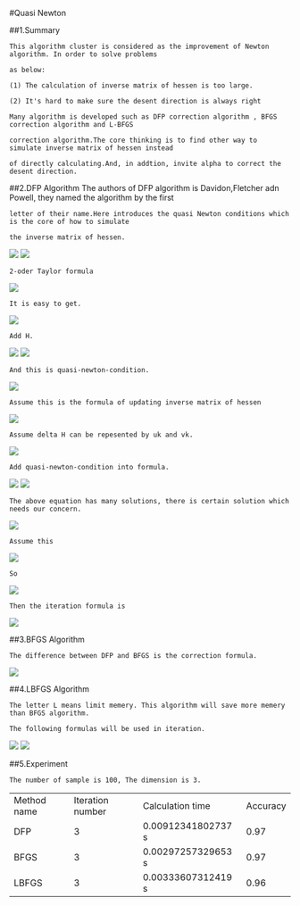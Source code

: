 #Quasi Newton

##1.Summary
    
    This algorithm cluster is considered as the improvement of Newton algorithm. In order to solve problems 
    
    as below:
    
    (1) The calculation of inverse matrix of hessen is too large.
    
    (2) It's hard to make sure the desent direction is always right
    
    Many algorithm is developed such as DFP correction algorithm , BFGS correction algorithm and L-BFGS 
    
    correction algorithm.The core thinking is to find other way to simulate inverse matrix of hessen instead 
    
    of directly calculating.And, in addtion, invite alpha to correct the desent direction.
    
##2.DFP Algorithm
    The authors of DFP algorithm is Davidon,Fletcher adn Powell, they named the algorithm by the first 
    
    letter of their name.Here introduces the quasi Newton conditions which is the core of how to simulate 
    
    the inverse matrix of hessen.
    
<img src="http://chart.googleapis.com/chart?cht=tx&chl=H_%7Bk%7D%20%5C%20%5C%20%5C%20%5Capprox%20%20%5C%20%5C%20%5C%20G_%7Bk%7D%5E%7B-1%7D" style="border:none;" />

<img src="http://chart.googleapis.com/chart?cht=tx&chl=Set%20%5C%20%5C%20%5C%5C%20g(x)%3D%5Cnabla%20f(x)%20%5C%20%5C%20%5C%20%20g_%7Bk%7D%3D%5Cnabla%20f(x%5E%7Bk%7D)%20%5C%20%5C%20%5C%20G_%7Bk%7D%3D%5Cnabla%5E%7B2%7Df(x%5E%7Bk%7D)%20%5C%5C%0A%0A%0A" style="border:none;" />

    2-oder Taylor formula
    
<img src="http://chart.googleapis.com/chart?cht=tx&chl=g(x)%5Capprox%20g(x%5E%7Bk%2B1%7D)%2B%5Cnabla%5E%7B2%7Df(x%5E%7Bk%2B1%7D)(x-x%5E%7Bk%2B1%7D)%5C%5C%0Ag_%7Bk%7D%5Capprox%20g(x%5E%7Bk%2B1%7D)%2B%5Cnabla%5E%7B2%7Df(x%5E%7Bk%2B1%7D)(x%5E%7Bk%7D-x%5E%7Bk%2B1%7D)%5C%5C%0A" style="border:none;" />

    It is easy to get.

<img src="http://chart.googleapis.com/chart?cht=tx&chl=g_%7Bk%2B1%7D-g_%7Bk%7D%3DG_%7Bk%2B1%7D(x%5E%7Bk%7D-x%5E%7Bk%2B1%7D)%5C%5C%0A%0AG_%7Bk%2B1%7D%5E%7B-1%7D(g_%7Bk%2B1%7D-g_%7Bk%7D)%3D(x%5E%7Bk%7D-x%5E%7Bk%2B1%7D)%5C%5C%0A" style="border:none;" />
    
    Add H.

<img src="http://chart.googleapis.com/chart?cht=tx&chl=H_%7Bk%2B1%7D(g_%7Bk%2B1%7D-g_%7Bk%7D)%3D(x%5E%7Bk%7D-x%5E%7Bk%2B1%7D)%5C%5C%0A" style="border:none;" />

<img src="http://chart.googleapis.com/chart?cht=tx&chl=Set%20%5C%20%5C%20%5C%20y_%7Bk%7D%3Dg_%7Bk%2B1%7D-g_%7Bk%7D%2C%5C%20%5C%20%5C%20s_%7Bk%7D%3D(x%5E%7Bk%7D-x%5E%7Bk%2B1%7D)%5C%5C%0A" style="border:none;" />

    And this is quasi-newton-condition.

<img src="http://chart.googleapis.com/chart?cht=tx&chl=H_%7Bk%2B1%7Dy_%7Bk%7D%3Ds_%7Bk%7D%0A" style="border:none;" />    

    Assume this is the formula of updating inverse matrix of hessen

<img src="http://chart.googleapis.com/chart?cht=tx&chl=H_%7Bk%2B1%7D%3DH_%7Bk%7D%2B%5CDelta%20H" style="border:none;" />

    Assume delta H can be repesented by uk and vk.
    
<img src="http://chart.googleapis.com/chart?cht=tx&chl=%5Calpha_%7Bk%7D%2C%5Cbeta%20_%7Bk%7D%20%5C%20%5C%20%5C%20%20%5Cin%20%5C%20%5C%20%5C%20R%5C%5C%0Au_%7Bk%7D%2Cv_%7Bk%7D%20%5C%20%5C%20%5C%20%20%5Cin%20%5C%20%5C%20%5C%20%20R%5E%7Bn%7D%5C%5C%0A%0A%5CDelta%20H%20%3D%20%5Calpha_%7Bk%7D%20u_%7Bk%7Du_%7Bk%7D%5E%7BT%7D%2B%5Cbeta%20_%7Bk%7D%20v_%7Bk%7Dv_%7Bk%7D%5E%7BT%7D" style="border:none;" />

    Add quasi-newton-condition into formula.
    
<img src="http://chart.googleapis.com/chart?cht=tx&chl=(H_%7Bk%7D%2B%5Calpha%20_%7Bk%7D%20u_%7Bk%7Du_%7Bk%7D%5E%7BT%7D%2B%5Cbeta%20_%7Bk%7Dv_%7Bk%7Dv_%7Bk%7D%5E%7BT%7D)y_%7Bk%7D%3Ds_%7Bk%7D%0A" style="border:none;" />

<img src="http://chart.googleapis.com/chart?cht=tx&chl=%5Calpha%20_%7Bk%7D%20u_%7Bk%7Du_%7Bk%7D%5E%7BT%7Dy_%7Bk%7D%2B%5Cbeta%20_%7Bk%7Dv_%7Bk%7Dv_%7Bk%7D%5E%7BT%7Dy_%7Bk%7D%3Ds_%7Bk%7D-H_%7Bk%7Dy_%7Bk%7D%0A" style="border:none;" />

    The above equation has many solutions, there is certain solution which needs our concern.
    
<img src="http://chart.googleapis.com/chart?cht=tx&chl=%5Calpha%20_%7Bk%7D%20u_%7Bk%7Du_%7Bk%7D%5E%7BT%7Dy_%7Bk%7D%3Ds_%7Bk%7D%5C%5C%0A%5Cbeta%20_%7Bk%7Dv_%7Bk%7Dv_%7Bk%7D%5E%7BT%7Dy_%7Bk%7D%3D-H_%7Bk%7Dy_%7Bk%7D%0A" style="border:none;" />

    Assume this 
    
<img src="http://chart.googleapis.com/chart?cht=tx&chl=%5Calpha%20_%7Bk%7Du_%7Bk%7D%5E%7BT%7Dy_%7Bk%7D%3D1%5C%5C%0Au_%7Bk%7D%3Ds_%7Bk%7D%5C%5C%0A%5Cbeta%20_%7Bk%7Dv_%7Bk%7D%5E%7BT%7Dy_%7Bk%7D%3D-1%5C%5C%0Av_%7Bk%7D%3DH_%7Bk%7Dy_%7Bk%7D%0A" style="border:none;" />
    
    So 
    
<img src="http://chart.googleapis.com/chart?cht=tx&chl=%5Calpha%20_%7Bk%7D%3D%5Cfrac%7B1%7D%7Bs_%7Bk%7D%5E%7BT%7Dy_%7Bk%7D%7D%5C%5C%0Au_%7Bk%7D%3Ds_%7Bk%7D%5C%5C%0A%5Cbeta%20_%7Bk%7D%3D-%5Cfrac%7B1%7D%7By_%7Bk%7D%5E%7BT%7DH_%7Bk%7Dy_%7Bk%7D%7D%5C%5C%0Av_%7Bk%7D%3DH_%7Bk%7Dy_%7Bk%7D%0A" style="border:none;" />

    Then the iteration formula is 
    
<img src="http://chart.googleapis.com/chart?cht=tx&chl=H_%7Bk%2B1%7D%3DH_%7Bk%7D%2B%5Cfrac%7Bs_%7Bk%7Ds_%7Bk%7D%5E%7BT%7D%7D%7Bs_%7Bk%7D%5E%7BT%7Dy_%7Bk%7D%7D-%0A%0A%5Cfrac%7BH_%7Bk%7Dy_%7Bk%7Dy_%7Bk%7D%5E%7BT%7DH_%7Bk%7D%7D%7By_%7Bk%7D%5E%7BT%7DH_%7Bk%7Dy_%7Bk%7D%7D" style="border:none;" />
    
    
##3.BFGS Algorithm

    The difference between DFP and BFGS is the correction formula.
    
<img src="http://chart.googleapis.com/chart?cht=tx&chl=H_%7Bk%2B1%7D%3DH_%7Bk%7D%2B(1%2B%5Cfrac%7By_%7Bk%7D%5E%7BT%7DH_%7Bk%7Dy_%7Bk%7D%7D%7Bs_%7Bk%7D%5E%7BT%7Dy_%7Bk%7D%7D)%5Cfrac%7Bs_%7Bk%7Ds_%7Bk%7D%5E%7BT%7D%7D%7Bs_%7Bk%7D%5E%7BT%7Dy_%7Bk%7D%7D-%0A%0A%5Cfrac%7Bs_%7Bk%7D%5E%7BT%7Dy_%7Bk%7DH_%7Bk%7D%2BH_%7Bk%7Dy_%7Bk%7Ds_%7Bk%7D%5E%7BT%7D%7D%7Bs_%7Bk%7D%5E%7BT%7Dy_%7Bk%7D%7D" style="border:none;" />

##4.LBFGS Algorithm

    The letter L means limit memery. This algorithm will save more memery than BFGS algorithm.
    
    The following formulas will be used in iteration.
    
<img src="http://chart.googleapis.com/chart?cht=tx&chl=%5Crho%20_%7Bk%7D%3D%5Cfrac%7B1%7D%7By_%7Bk%7D%5E%7BT%7Ds_%7Bk%7D%7D%5C%5C%0As_%7Bk%7D%3Dx%5E%7Bk%7D-x%5E%7Bk%2B1%7D%5C%5C%0Ay_%7Bk%7D%3Dg_%7Bk%2B1%7D-g_%7Bk%7D%5C%5C%0AV_%7Bk%7D%3DI-%5Crho_%7Bk%7Dy_%7Bk%7Ds_%7Bk%7D%5E%7BT%7D" style="border:none;" />

<img src="http://chart.googleapis.com/chart?cht=tx&chl=%0AH_%7Bk%7D%3DV_%7Bk-1%7D%5E%7BT%7DH_%7Bk-1%7DV_%7Bk-1%7D%2Bs_%7Bk-1%7D%5Crho%20_%7Bk-1%7Ds_%7Bk-1%7D%5E%7BT%7D" style="border:none;" />

##5.Experiment

    The number of sample is 100, The dimension is 3.
<table>
<tr>
<td> Method name </td> <td> Iteration number</td> <td> Calculation time </td> <td> Accuracy </td>
</tr>
</tr>
<tr>
<td> DFP </td> <td> 3 </td> <td> 0.00912341802737 s </td> <td> 0.97 </td>
</tr>
<tr>
<td> BFGS </td> <td> 3 </td> <td> 0.00297257329653 s </td><td> 0.97 </td>
</tr>
<tr>
<td> LBFGS </td> <td> 3 </td> <td> 0.00333607312419 s </td><td> 0.96 </td>
</tr>
</table>
    
    
